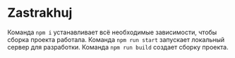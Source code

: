 # Zastrakhuj

Команда `npm i` устанавливает всё необходимые зависимости, чтобы сборка проекта работала.
Команда `npm run start` запускает локальный сервер для разработки.
Команда `npm run build` создает сборку проекта.
